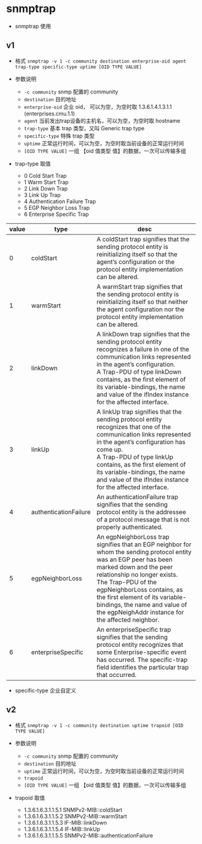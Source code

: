 # snmptrap

- snmptrap 使用

## v1

- 格式 `snmptrap -v 1 -c community destination enterprise-oid agent trap-type specific-type uptime [OID TYPE VALUE]`
- 参数说明
    - `-c community` snmp 配置的 community 
    - `destination` 目的地址
    - `enterprise-oid` 企业 oid， 可以为空，为空时取 1.3.6.1.4.1.3.1.1 (enterprises.cmu.1.1)
    - `agent` 当前发出trap设备的主机名，可以为空，为空时取 hostname
    - `trap-type` 基本 trap 类型，又叫 Generic trap type
    - `specific-type` 特殊 trap 类型
    - `uptime` 正常运行时间，可以为空，为空时取当前设备的正常运行时间
    - `[OID TYPE VALUE]` 一组 【oid 值类型 值】的数据，一次可以传输多组

- trap-type 取值
    - 0  Cold Start Trap
    - 1  Warm Start Trap
    - 2  Link Down Trap
    - 3  Link Up Trap
    - 4  Authentication Failure Trap
    - 5  EGP Neighbor Loss Trap
    - 6  Enterprise Specific Trap

|value| type |desc|
|---|---|---|
|0|coldStart|A coldStart trap signifies that the sending protocol entity is reinitializing itself so that the agent’s configuration or the protocol entity implementation can be altered.|
|1|warmStart|A warmStart trap signifies that the sending protocol entity is reinitializing itself so that neither the agent configuration nor the protocol entity implementation can be altered.|
|2|linkDown|A linkDown trap signifies that the sending protocol entity recognizes a failure in one of the communication links represented in the agent’s configuration.<br> A Trap-PDU of type linkDown contains, as the first element of its variable-bindings, the name and value of the ifIndex instance for the affected interface.|
|3|linkUp|	A linkUp trap signifies that the sending protocol entity recognizes that one of the communication links represented in the agent’s configuration has come up.<br> A Trap-PDU of type linkUp contains, as the first element of its variable-bindings, the name and value of the ifIndex instance for the affected interface.|
|4|authenticationFailure|	An authenticationFailure trap signifies that the sending protocol entity is the addressee of a protocol message that is not properly authenticated.|
|5|egpNeighborLoss|An egpNeighborLoss trap signifies that an EGP neighbor for whom the sending protocol entity was an EGP peer has been marked down and the peer relationship no longer exists.<br> The Trap-PDU of the egpNeighborLoss contains, as the first element of its variable-bindings, the name and value of the egpNeighAddr instance for the affected neighbor.|
|6|enterpriseSpecific|An enterpriseSpecific trap signifies that the sending protocol entity recognizes that some Enterprise-specific event has occurred. The specific-trap field identifies the particular trap that occurred.|

- specific-type 企业自定义


## v2 

- 格式 `snmptrap -v 1 -c community destination uptime trapoid [OID TYPE VALUE]`
- 参数说明
    - `-c community` snmp 配置的 community 
    - `destination` 目的地址
    - `uptime` 正常运行时间，可以为空，为空时取当前设备的正常运行时间
    - `trapoid` 
    - `[OID TYPE VALUE]` 一组 【oid 值类型 值】的数据，一次可以传输多组

- trapoid 取值
    - 1.3.6.1.6.3.1.1.5.1  SNMPv2-MIB::coldStart
    - 1.3.6.1.6.3.1.1.5.2  SNMPv2-MIB::warmStart 
    - 1.3.6.1.6.3.1.1.5.3  IF-MIB::linkDown
    - 1.3.6.1.6.3.1.1.5.4  IF-MIB::linkUp 
    - 1.3.6.1.6.3.1.1.5.5  SNMPv2-MIB::authenticationFailure